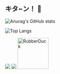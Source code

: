 
 ## キタ~ン！ 🎸 



<!--
**PeltX/PeltX** is a ✨ _special_ ✨ repository because its `README.md` (this file) appears on your GitHub profile.

Here are some ideas to get you started:

- 🔭 I’m currently working on ...
- 🌱 I’m currently learning ...
- 👯 I’m looking to collaborate on ...
- 🤔 I’m looking for help with ...
- 💬 Ask me about ...
- 📫 How to reach me: ...
- 😄 Pronouns: ...
- ⚡ Fun fact: ...
-->

![Anurag's GitHub stats](https://github-readme-stats.vercel.app/api?username=PeltX&show_icons=true&theme=radical)

![Top Langs](https://github-readme-stats.vercel.app/api/top-langs/?username=PeltX&layout=compact)

<img src="https://img.shields.io/badge/Unity-FFFFFF?style=for-the-badge&logo=Unity&logoColor=black"> <img src="https://img.shields.io/badge/unrealengine-0E1128?style=flat-square&logo=unrealengine&logoColor=white">
<img src="[/IMG/kita.jpg](https://github.com/PeltX/IMG/blob/259c9fed762d3b9aec29348dadca1db69936747e/kita.jpg)" width="100px" height="100px" title="px(픽셀) 크기 설정" alt="RubberDuck"></img><br/>
